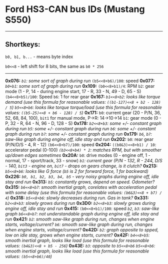 # Ford HS3-CAN bus IDs (Mustang S550)
---
## Shortkeys:

`b0, b1, b...` - means byte index

`b0<<8` - left shift for 8 bits, the same as `b0 * 256`

---

**0x076:**
	*`b1`: some sort of graph during run*
	`(b5<<8+b6)/100`: speed
**0x077:**
	*`b0+b1`: some sort of graph during run*
**0x109:**
	`(b0<<8+b1)/4`: RPM
	`b2`: gear mode (1 - P, 14 - during engine start, 17 - R, 33 - N, 49 - D, 65 - S)
	`(b4<<8+b5)/100`: Speed
	`b6`: 1 for rear gear
**0x167:**
	*`b1<<8+b2`: looks like torque demand (use this formula for reasonable values: `((b1-127)<<8 + b2 - 128) / 5`)*
	*`b5<<8+b6`: looks like torque torque/load (use this formula for reasonable values: `((b5-25)<<8 + b6 - 128) / 5`)*
**0x171:**
	`b0`: current gear (20 - P/N, 36, 52, 68, 84, 100), `bit1` for manual mode, P->R: 14->10->14
	`b1`: gear mode (0 - P, 32 - R, 64 - N, 96 - D, 128 - S)
**0x178:**
	*`b2<<8+b3`: some +/- constant graph during run*
	*`b5`: some +/- constant graph during run*
	*`b6`: some +/- constant graph during run*
	*`b7`: some +/- constant graph during run*
**0x179:**
	*`b6`, `b7`: saw-like graph during engine off, idle stay and run*
**0x202:**
	`b0`: rear gear (P/N/D/S - 4, R - 12)
	`(b6<<8+b7)/100`: speed
**0x204:**
	`((b0&3)<<8+b1) / 10`: accelerator pedal (0-100)
	*`(b3<<8+b4) * 2`: matches RPM, but with smoother up/down edges sometimes*
**0x20A:**
	`b0`: drive modes (0 - engine off, 1 - normal, 17 - sport/track, 33 - snow)
	*`b1`: current gear (P/N - 132, R - 244, D/S - 140, `bit3` - engine on, `bit7` - drops on gears change, is it clutch?*
**0x213:**
	*`b5<<8+b6`: looks like G force (`b5` is 2 for forward force, 1 for backward)*
**0x226:**
	*`b0, b1, b2, b3, b4, b5` - very noisy graphs during engine off, idle stay and run*
**0x313:**
	*`b5`: constantly grows, depend on speed. Odometer?*
**0x315:**
	*`b6<<8+b7`: smooth inertial graph, corelates with acceleration pedal with some delay (use this formula for reasonable values: `(b6&3)<<8 + b7) / 4`)*
**0x318:**
	*`b5<<8+b6`: slowly decreases during run. Gas in tank?*
**0x331:**
	*`b2<<8+b3`: slowly grows during run*
**0x3D0:**
	*`b2<<8+b3`: slowly grows during engine off, idle stay and run*
**0x415:**
	`(b0<<8+b1)/100`: speed
	*`b2`, `b3`: saw-like graph* 
	*`b6<<8+b7`: not understandable graph during engine off, idle stay and run*
**0x421:**
	*`b2`: smooth saw-like graph during run, changes when engine starts, voltage/current?*
	*`b6`: smooth saw-like graph during run, changes when engine starts, voltage/current?*
**0x42D:**
	*`b2`: graph opposite to spped, low on idle stay, grows when engine starts, current?*
**0x42F:**
	*`b4<<8+b5`: smooth inertial graph, looks like load (use this formula for reasonable values: `(b4&3)<<8 + b5 - 256`)*
**0x43E:**
	*`b3`: opposite to `b5<<8+b6`*
	*`b5<<8+b6`: smooth inertial graph, looks like load (use this formula for reasonable values: `(b5<<8+b6)/40`)*
